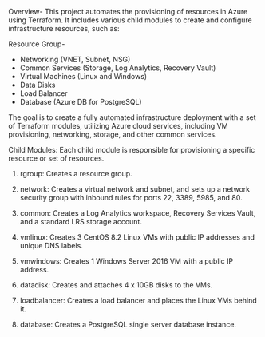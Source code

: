 Overview-
This project automates the provisioning of resources in Azure using Terraform. It includes various child modules to create and configure infrastructure resources, such as:

Resource Group-
- Networking (VNET, Subnet, NSG)
- Common Services (Storage, Log Analytics, Recovery Vault)
- Virtual Machines (Linux and Windows)
- Data Disks
- Load Balancer
- Database (Azure DB for PostgreSQL)

The goal is to create a fully automated infrastructure deployment with a set of Terraform modules, utilizing Azure cloud services, including VM provisioning, networking, storage, and other common services.

Child Modules:
Each child module is responsible for provisioning a specific resource or set of resources.

1. rgroup: Creates a resource group.

2. network: Creates a virtual network and subnet, and sets up a network security group with inbound rules for ports 22, 3389, 5985, and 80.

3. common: Creates a Log Analytics workspace, Recovery Services Vault, and a standard LRS storage account.

4. vmlinux: Creates 3 CentOS 8.2 Linux VMs with public IP addresses and unique DNS labels.

5. vmwindows: Creates 1 Windows Server 2016 VM with a public IP address.

6. datadisk: Creates and attaches 4 x 10GB disks to the VMs.

7. loadbalancer: Creates a load balancer and places the Linux VMs behind it.

8. database: Creates a PostgreSQL single server database instance.
